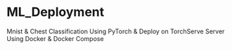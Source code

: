# ML_Deployment
Mnist &amp; Chest Classification Using PyTorch &amp; Deploy on TorchServe Server Using Docker &amp; Docker Compose 
